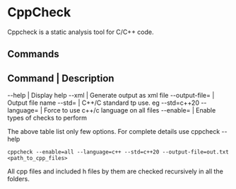 # CppCheck
Cppcheck is a static analysis tool for C/C++ code.

Commands
---
Command | Description
---

--help | Display help
--xml | Generate output as xml file
--output-file=<file> | Output file name
--std=<std> | C++/C standard tp use. eg --std=c++20
--language=<language> | Force to use c++/c language on all files
--enable=<checks> | Enable types of checks to perform

The above table list only few options. For complete details use cppcheck --help

```
cppcheck --enable=all --language=c++ --std=c++20 --output-file=out.txt <path_to_cpp_files>
```
All cpp files and included h files by them are checked recursively in all the folders.

